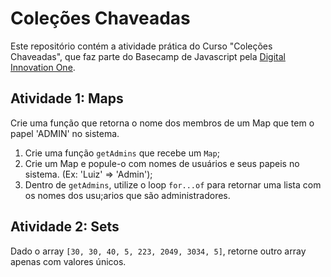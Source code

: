 # Coleções Chaveadas

Este repositório contém a atividade prática do Curso "Coleções Chaveadas", que faz parte do Basecamp de Javascript pela [Digital Innovation One](https://digitalinnovation.one/).

## Atividade 1: Maps

Crie uma função que retorna o nome dos membros de um Map que tem o papel 'ADMIN' no sistema.

1. Crie uma função `getAdmins` que recebe um `Map`;
2. Crie um Map e popule-o com nomes de usuários e seus papeis no sistema. (Ex: 'Luiz' => 'Admin');
3. Dentro de `getAdmins`, utilize o loop `for...of` para retornar uma lista com os nomes dos usu;arios que são administradores.

## Atividade 2: Sets

Dado o array `[30, 30, 40, 5, 223, 2049, 3034, 5]`, retorne outro array apenas com valores únicos.

